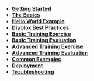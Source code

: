 -   [**Getting Started**](getting-started.md)
    <!-- -   [**Configuration**](configuration.md) -->
    <!-- -   [**Data Modeler**](data-modeler.md) -->
    <!-- -   [**Divblox Components**](component-builder.md) -->
    <!-- -   [**Extending with API's**](divblox-apis.md) -->
    <!-- -   [**Native Support**](native-support.md) -->
-   [**The Basics**](the-basics.md)
-   [**Hello World Example**](hello-world-example.md)
-   [**Divblox Best Practices**](divblox-best-practices.md)
-   [**Basic Training Exercise**](basic-training-exercise.md)
-   [**Basic Training Evaluation**](basic-training-evaluation.md)
-   [**Advanced Training Exercise**](advanced-training-exercise.md)
-   [**Advanced Training Evaluation**](advanced-training-evaluation.md)
-   [**Common Examples**](common-examples.md)
-   [**Deployment**](deployment.md)
-   [**Troubleshooting**](troubleshooting.md)
